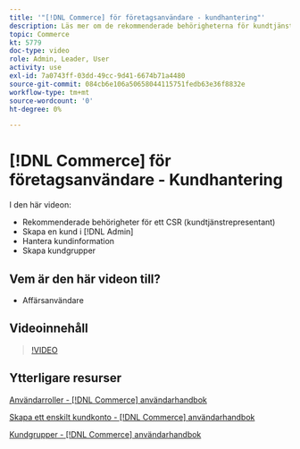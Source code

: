 ```yaml
---
title: '"[!DNL Commerce] för företagsanvändare - kundhantering"'
description: Läs mer om de rekommenderade behörigheterna för kundtjänst, skapa en kund i [!DNL Admin], hantera kundinformation och skapa kundgrupper.
topic: Commerce
kt: 5779
doc-type: video
role: Admin, Leader, User
activity: use
exl-id: 7a0743ff-03dd-49cc-9d41-6674b71a4480
source-git-commit: 084cb6e106a50658044115751fedb63e36f8832e
workflow-type: tm+mt
source-wordcount: '0'
ht-degree: 0%

---
```


# [!DNL Commerce] för företagsanvändare - Kundhantering

I den här videon:

- Rekommenderade behörigheter för ett CSR (kundtjänstrepresentant)
- Skapa en kund i [!DNL Admin]
- Hantera kundinformation
- Skapa kundgrupper

## Vem är den här videon till?

- Affärsanvändare

## Videoinnehåll

>[!VIDEO](https://video.tv.adobe.com/v/36189?quality=12&learn=on)

## Ytterligare resurser

[Användarroller - [!DNL Commerce] användarhandbok](https://docs.magento.com/user-guide/system/permissions-user-roles.html)

[Skapa ett enskilt kundkonto - [!DNL Commerce] användarhandbok](https://docs.magento.com/user-guide/customers/account-create.html)

[Kundgrupper - [!DNL Commerce] användarhandbok](https://docs.magento.com/user-guide/customers/customer-groups.html)
